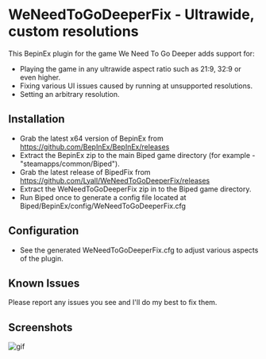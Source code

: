 # WeNeedToGoDeeperFix - Ultrawide, custom resolutions

This BepinEx plugin for the game We Need To Go Deeper adds support for:
- Playing the game in any ultrawide aspect ratio such as 21:9, 32:9 or even higher.
- Fixing various UI issues caused by running at unsupported resolutions.
- Setting an arbitrary resolution.

## Installation
- Grab the latest x64 version of BepinEx from https://github.com/BepInEx/BepInEx/releases
- Extract the BepinEx zip to the main Biped game directory (for example - "steamapps/common/Biped").
- Grab the latest release of BipedFix from https://github.com/Lyall/WeNeedToGoDeeperFix/releases
- Extract the WeNeedToGoDeeperFix zip in to the Biped game directory.
- Run Biped once to generate a config file located at Biped/BepinEx/config/WeNeedToGoDeeperFix.cfg

## Configuration
- See the generated WeNeedToGoDeeperFix.cfg to adjust various aspects of the plugin.

## Known Issues
Please report any issues you see and I'll do my best to fix them.


## Screenshots

![gif](https://user-images.githubusercontent.com/695941/158790693-25aee713-3072-4734-9c12-c98664166872.gif)
